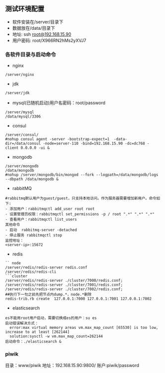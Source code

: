 ## 测试环境配置
* 软件安装在/server/目录下
* 数据放在/data/目录下
* 地址: ssh root@192.168.15.90
* 用户密码: root/X966RN2hMs2yXVJ7
### 各软件目录与启动命令
 * nginx
  ```aidl
  /server/nginx
```
  * jdk
  ```aidl
  /server/jdk
```
  * mysql(已随机启动)用户名密码：root/password
   ```aidl
   /server/mysql
   /data/mysql/3306
   
```
  * consul 
  ```aidl
  /server/consul/
  #nohup consul agent -server -bootstrap-expect=1  -data-dir=/data/consul -node=server-110 -bind=192.168.15.90 -dc=dc768 -client 0.0.0.0 -ui &
```
  * mongodb
  ```aidl
  /server/mongodb
  /data/mongodb
  #nohup /server/mongodb/bin/mongod --fork --logpath=/data/mongodb/logs --dbpath /data/mongodb &
```
  * rabbitMQ
  ```aidl
  #rabbitmq默认用户为guest/guest，只支持本地访问。作为服务器需要增加新用户。命令如下:
  - 添加用户：rabbitmqctl add_user root root
  - 设置管理员权限：rabbitmqctl set_permissions -p / root ".*" ".*" ".*"
  - 查看用户：rabbitmqctl list_users
  其他命令
  - 启动  rabbitmq-server -detached
  - 停止服务 rabbitmqctl stop
  监控地址：
  <server-ip>:15672
```
  * redis
  ```aidl
  `` node
  /server/redis/redis-server redis.conf
  /server/redis/redis-cli
  ```cluster
  /server/redis/redis-server ./cluster/7000/redis.conf;
  /server/redis/redis-server ./cluster/7001/redis.conf;
  /server/redis/redis-server ./cluster/7002/redis.conf;
  ##执行下一句之前先把节点内dump.*，node.*删除
  redis-trib.rb create  127.0.0.1:7000 127.0.0.1:7001 127.0.0.1:7002
```
  * elasticsearch
  ```aidl
  es不能用root用户启动，需要切换成es的用户：su es
  启动错误解决方式：
    error:max virtual memory areas vm.max_map_count [65530] is too low, increase to at least [262144]
    solution:sysctl -w vm.max_map_count=262144
  启动命令：./elasticsearch &
```
### piwik

目录：www/piwik
地址：192.168.15.90:9800/
账户:piwik/password
